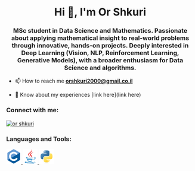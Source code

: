 <h1 align="center">Hi 👋, I'm Or Shkuri</h1>
<h3 align="center">MSc student in Data Science and Mathematics. Passionate about applying mathematical insight to real-world problems through innovative, hands-on projects. Deeply interested in Deep Learning (Vision, NLP, Reinforcement Learning, Generative Models), with a broader enthusiasm for Data Science and algorithms.</h3>

- 📫 How to reach me **orshkuri2000@gmail.co.il**

- 📄 Know about my experiences [link here](link here)

<h3 align="left">Connect with me:</h3>
<p align="left">
<a href="https://linkedin.com/in/or-shkuri-05010223b" target="blank"><img align="center" src="https://raw.githubusercontent.com/rahuldkjain/github-profile-readme-generator/master/src/images/icons/Social/linked-in-alt.svg" alt="or shkuri" height="30" width="40" /></a>
</p>

<h3 align="left">Languages and Tools:</h3>
<p align="left"> <a href="https://www.cprogramming.com/" target="_blank" rel="noreferrer"> <img src="https://raw.githubusercontent.com/devicons/devicon/master/icons/c/c-original.svg" alt="c" width="40" height="40"/> </a> <a href="https://www.java.com" target="_blank" rel="noreferrer"> <img src="https://raw.githubusercontent.com/devicons/devicon/master/icons/java/java-original.svg" alt="java" width="40" height="40"/> </a> <a href="https://www.python.org" target="_blank" rel="noreferrer"> <img src="https://raw.githubusercontent.com/devicons/devicon/master/icons/python/python-original.svg" alt="python" width="40" height="40"/> </a> </p>
